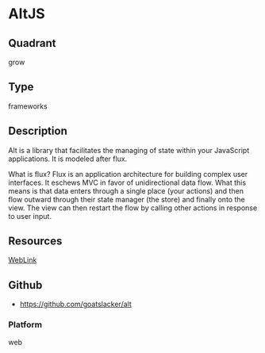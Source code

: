 # AltJS

## Quadrant
grow

## Type
frameworks

## Description
Alt is a library that facilitates the managing of state within your JavaScript applications. It is modeled after flux.

What is flux?
Flux is an application architecture for building complex user interfaces. It eschews MVC in favor of unidirectional data flow. What this means is that data enters through a single place (your actions) and then flow outward through their state manager (the store) and finally onto the view. The view can then restart the flow by calling other actions in response to user input.

## Resources
[WebLink](http://alt.js.org/guide/)

## Github
* https://github.com/goatslacker/alt

### Platform
web
